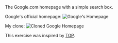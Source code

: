 The Google.com homepage with a simple search box.


Google's official homepage:
![Google's Homepage](https://i.imgur.com/KQjaxCZ.png)


My clone:
![Cloned Google Homepage](https://i.imgur.com/47TZ0GI.png)


This exercise was inspired by [TOP](http://www.theodinproject.com/).
